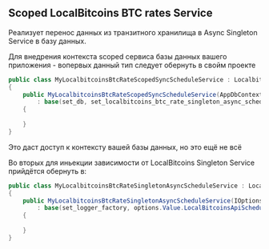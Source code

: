 ## Scoped LocalBitcoins BTC rates Service

Реализует перенос данных из транзитного хранилища в Async Singleton Service в базу данных.

Для внедрения контекста scoped сервиса базы данных вашего приложения - вопервых данный тип следует обернуть в свойм проекте

```C#
public class MyLocalbitcoinsBtcRateScopedSyncScheduleService : LocalbitcoinsBtcRateScopedSyncScheduleService
{
	public MyLocalbitcoinsBtcRateScopedSyncScheduleService(AppDbContext set_db, MyLocalbitcoinsBtcRateSingletonAsyncScheduleService set_localbitcoins_btc_rate_singleton_async_schedule_service)
		: base(set_db, set_localbitcoins_btc_rate_singleton_async_schedule_service)
	{
		
	}
}
```
Это даст доступ к контексту вашей базы данных, но это ещё не всё

Во вторых для иньекции зависимости от LocalBitcoins Singleton Service прийдётся обернуть в:
```C#
public class MyLocalbitcoinsBtcRateSingletonAsyncScheduleService : LocalbitcoinsBtcRateSingletonAsyncScheduleService
{
	public MyLocalbitcoinsBtcRateSingletonAsyncScheduleService(IOptions<AppConfig> options, ILoggerFactory set_logger_factory)
		: base(set_logger_factory, options.Value.LocalBitcoinsApiSchedulePauseDuration, options.Value.LocalBitcoinsApiAuthKey, options.Value.LocalBitcoinsApiAuthSecret)
	{
		
	}
}
```